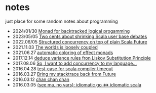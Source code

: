# notes
just place for some random notes about programming 

* 2024/01/30 [Monad for backtracked logical progamming]( https://github.com/rssh/notes/blob/master/2024_01_30_logic-monad-1.md)
* 2023/05/05 [Two cents about shrinking Scala user base debates]( https://github.com/rssh/notes/blob/master/2023_05_05_two_cents_about_scala_web_development_in_industry.md)
* 2022.06/05 [Structured concurrency on top of plain Scala Future](https://github.com/rssh/notes/blob/master/2022_06_05_structured-concurrency-scala-future.md)
* 2021.11.03 [The worlds is loosely coupled](https://github.com/rssh/notes/blob/master/2021_11_03_business_vs_match.md)
* 2021.06.27 [automatic coloring of effect monads](https://github.com/rssh/notes/blob/master/2021_06_27_automatic-coloring-for-effects.md)
* 2017.12.14 [deduce variance rules fron Liskov Substitution Principle](https://github.com/rssh/notes/blob/master/2017_12_14-variance-from-lsp.md)
* 2017.08.06 [So, I want to add concurrency to my language...](https://github.com/rssh/notes/blob/master/2017_08_06_concurrency_in_new_language.md)
* 2016.04.28 [test-case for scala compiler timeout](https://github.com/rssh/notes/blob/master/2016_04_28_typelevel_isprime/)
* 2016.03.27 [Bring my stacktrace back from Future](https://github.com/rssh/notes/blob/master/2016_27_03_back-my-stack-traces.md)
* 2016.03.12 [chan chan chan](https://github.com/rssh/notes/blob/master/2016_03_12_chan-chan-chan.md)
* 2016.03.05 [(see ma, no vars): idiomatic go <=> idiomatic scala](https://github.com/rssh/notes/blob/master/2016_03_05_see-ma-no-vars.md)
